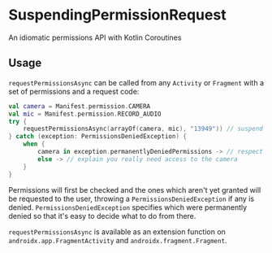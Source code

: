 # SuspendingPermissionRequest
An idiomatic permissions API with Kotlin Coroutines

## Usage

`requestPermissionsAsync` can be called from any `Activity` or `Fragment` with a set of permissions and a request code:

```kotlin
val camera = Manifest.permission.CAMERA
val mic = Manifest.permission.RECORD_AUDIO
try {
    requestPermissionsAsync(arrayOf(camera, mic), "13949")) // suspend
} catch (exception: PermissionsDeniedException) {
    when {
        camera in exception.permanentlyDeniedPermissions -> // respect the user's decision
        else -> // explain you really need access to the camera
    }
}
```

Permissions will first be checked and the ones which aren't yet granted will be requested to the user, throwing a `PermissionsDeniedException` if any is denied. `PermissionsDeniedException` specifies which were permanently denied so that it's easy to decide what to do from there.

`requestPermissionsAsync` is available as an extension function on `androidx.app.FragmentActivity` and `androidx.fragment.Fragment`.
